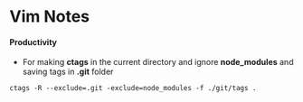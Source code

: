 # Vim Notes

#### Productivity

- For making **ctags** in the current directory and ignore **node_modules** and
  saving tags in **.git** folder

```
ctags -R --exclude=.git -exclude=node_modules -f ./git/tags .
```
